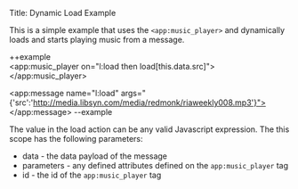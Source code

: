 Title: Dynamic Load Example

This is a simple example that uses the `<app:music_player>` and dynamically loads and starts playing music from a message.

++example	
<app:music_player on="l:load then load[this.data.src]"> 
</app:music_player>

<app:message name="l:load" args="{'src':'http://media.libsyn.com/media/redmonk/riaweekly008.mp3'}">
</app:message>
--example

The value in the load action can be any valid Javascript expression.  The this scope has the following parameters:

+ data - the data payload of the message
+ parameters - any defined attributes defined on the `app:music_player` tag
+ id - the id of the `app:music_player` tag

